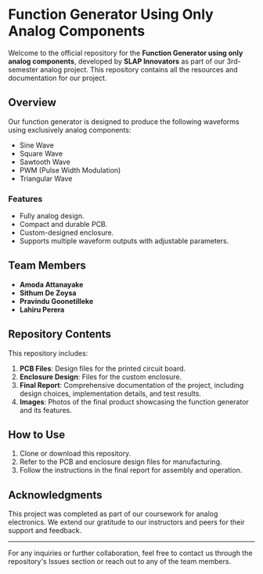 # Function Generator Using Only Analog Components

Welcome to the official repository for the **Function Generator using only analog components**, developed by **SLAP Innovators** as part of our 3rd-semester analog project. This repository contains all the resources and documentation for our project.

## Overview
Our function generator is designed to produce the following waveforms using exclusively analog components:
- Sine Wave
- Square Wave
- Sawtooth Wave
- PWM (Pulse Width Modulation)
- Triangular Wave

### Features
- Fully analog design.
- Compact and durable PCB.
- Custom-designed enclosure.
- Supports multiple waveform outputs with adjustable parameters.

## Team Members
- **Amoda Attanayake**
- **Sithum De Zoysa**
- **Pravindu Goonetilleke**
- **Lahiru Perera**

## Repository Contents
This repository includes:
1. **PCB Files**: Design files for the printed circuit board.
2. **Enclosure Design**: Files for the custom enclosure.
3. **Final Report**: Comprehensive documentation of the project, including design choices, implementation details, and test results.
4. **Images**: Photos of the final product showcasing the function generator and its features.

## How to Use
1. Clone or download this repository.
2. Refer to the PCB and enclosure design files for manufacturing.
3. Follow the instructions in the final report for assembly and operation.

## Acknowledgments
This project was completed as part of our coursework for analog electronics. We extend our gratitude to our instructors and peers for their support and feedback.

---
For any inquiries or further collaboration, feel free to contact us through the repository's Issues section or reach out to any of the team members.

